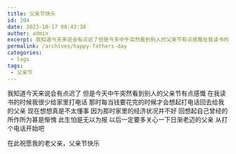 ```yaml
---
title: 父亲节快乐
id: 204
date: 2023-10-17 08:43:38
auther: admin
excerpt: 我知道今天来说会有点迟了但是今天中午突然看到别人的父亲节有点感慨在我读书的时候我很少给家里打电话那时每当钱要花完的时候才会想起打电话回去给我的父亲现在想想真是不太懂事因为那时家里的经济状况并不好回想起自己曾经的所作所为甚是惭愧此生怕是无以为报以后一定要多关心一下日渐老迈的父亲从打个电话开始吧在此祝愿我的老父亲，父亲节快乐
permalink: /archives/happy-fathers-day
categories:
 - logs
tags: 
 - 父亲节
---
```


我知道今天来说会有点迟了
但是今天中午突然看到别人的父亲节有点感慨
在我读书的时候我很少给家里打电话
那时每当钱要花完的时候才会想起打电话回去给我的父亲
现在想想真是不太懂事
因为那时家里的经济状况并不好
回想起自己曾经的所作所为甚是惭愧
此生怕是无以为报
以后一定要多关心一下日渐老迈的父亲
从打个电话开始吧

在此祝愿我的老父亲，父亲节快乐